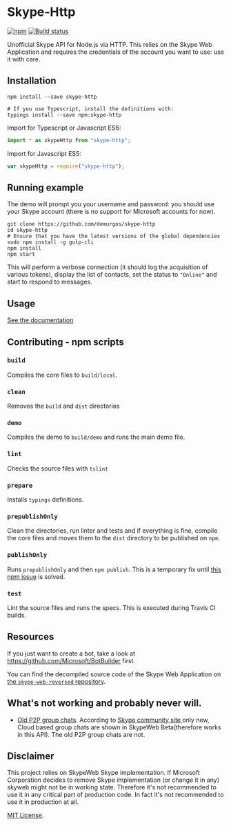# Skype-Http

[![npm](https://img.shields.io/npm/v/skype-http.svg?maxAge=2592000)](https://www.npmjs.com/package/skype-http)
[![Build status](https://img.shields.io/travis/demurgos/skype-http/master.svg?maxAge=2592000)](https://travis-ci.org/demurgos/skype-http)

Unofficial Skype API for Node.js via HTTP.
This relies on the Skype Web Application and requires the credentials of the account you want to use: use it with care.

## Installation

````shell
npm install --save skype-http

# If you use Typescript, install the definitions with:
typings install --save npm:skype-http
````

Import for Typescript or Javascript ES6:
````ts
import * as skypeHttp from "skype-http";
````

Import for Javascript ES5:
````js
var skypeHttp = require("skype-http");
````

## Running example

The demo will prompt you your username and password: you should use your Skype account (there is no support for
Microsoft accounts for now).

````shell
git clone https://github.com/demurgos/skype-http
cd skype-http
# Ensure that you have the latest versions of the global dependencies
sudo npm install -g gulp-cli
npm install
npm start
````

This will perform a verbose connection (it should log the acquisition of various tokens), display the list of contacts,
set the status to `"Online"` and start to respond to messages.

## Usage

[See the documentation](./doc/api/package.md)

## Contributing - npm scripts

### `build`

Compiles the core files to `build/local`.

### `clean`

Removes the `build` and `dist` directories

### `demo`

Compiles the demo to `build/demo` and runs the main demo file.

### `lint`

Checks the source files with `tslint`

### `prepare`

Installs `typings` definitions.

### `prepublishOnly`

Clean the directories, run linter and tests and if everything is fine, compile the core files and moves them to the `dist` directory to be published on `npm`.

### `publishOnly`

Runs `prepublishOnly` and then `npm publish`. This is a temporary fix until [this npm issue](https://github.com/npm/npm/issues/10074) is solved.

### `test`

Lint the source files and runs the specs.
This is executed during Travis CI builds.

## Resources

If you just want to create a bot, take a look at https://github.com/Microsoft/BotBuilder first.

You can find the decompiled source code of the Skype Web Application on [the `skype-web-reversed` repository](https://github.com/demurgos/skype-web-reversed).

## What's not working and probably never will.
* [Old P2P group chats](https://github.com/ShyykoSerhiy/skyweb/issues/6). According to  [Skype community site ](http://community.skype.com/t5/Skype-for-Web-Beta/Group-chats-missing-on-skype-web/td-p/3884218) only new, Cloud based group chats are shown in SkypeWeb Beta(therefore works in this API). The old P2P group chats are not.  

## Disclaimer 
This project relies on SkypeWeb Skype implementation. If Microsoft Corporation decides to remove Skype
implementation (or change it in any) skyweb might not be in working state. Therefore it's not recommended to use it 
in any critical part of production code. In fact it's not recommended to use it in production at all.

[MIT License](https://github.com/demurgos/skype-http/blob/master/LICENSE.md).
